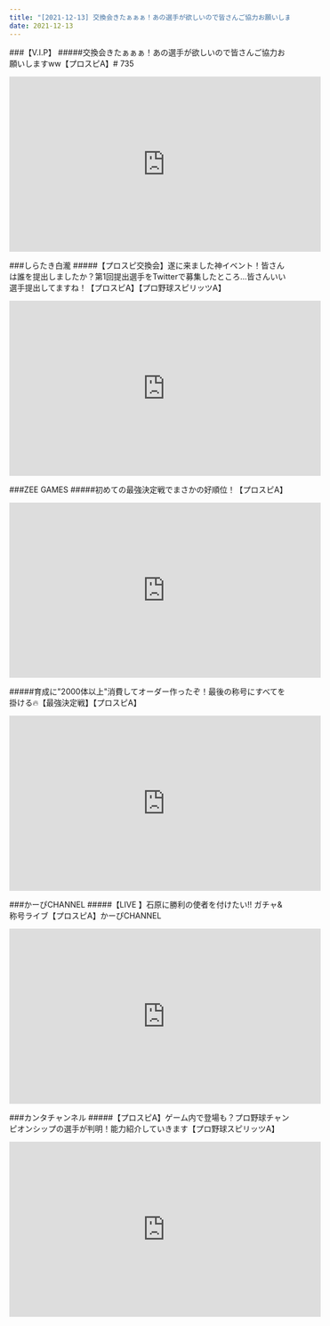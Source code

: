 ```yaml
---
title: "[2021-12-13] 交換会きたぁぁぁ！あの選手が欲しいので皆さんご協力お願いしますww【プロスピA】# 735 他"
date: 2021-12-13
---
```

###【V.I.P】
#####交換会きたぁぁぁ！あの選手が欲しいので皆さんご協力お願いしますww【プロスピA】# 735
<iframe width="560" height="315" src="https://www.youtube.com/embed/0W4cw1XBiqA" frameborder="0" allow="accelerometer; autoplay; clipboard-write; encrypted-media; gyroscope; picture-in-picture" allowfullscreen></iframe>

###しらたき白瀧
#####【プロスピ交換会】遂に来ました神イベント！皆さんは誰を提出しましたか？第1回提出選手をTwitterで募集したところ…皆さんいい選手提出してますね！【プロスピA】【プロ野球スピリッツA】
<iframe width="560" height="315" src="https://www.youtube.com/embed/uIJ5Ht16QrU" frameborder="0" allow="accelerometer; autoplay; clipboard-write; encrypted-media; gyroscope; picture-in-picture" allowfullscreen></iframe>

###ZEE GAMES
#####初めての最強決定戦でまさかの好順位！【プロスピA】
<iframe width="560" height="315" src="https://www.youtube.com/embed/BAvTD5nUjZc" frameborder="0" allow="accelerometer; autoplay; clipboard-write; encrypted-media; gyroscope; picture-in-picture" allowfullscreen></iframe>

#####育成に&quot;2000体以上&quot;消費してオーダー作ったぞ！最後の称号にすべてを掛ける🔥【最強決定戦】【プロスピA】
<iframe width="560" height="315" src="https://www.youtube.com/embed/fgLnJXM4d8g" frameborder="0" allow="accelerometer; autoplay; clipboard-write; encrypted-media; gyroscope; picture-in-picture" allowfullscreen></iframe>

###かーぴCHANNEL
#####【LIVE 】石原に勝利の使者を付けたい!! ガチャ&amp;称号ライブ【プロスピA】かーぴCHANNEL
<iframe width="560" height="315" src="https://www.youtube.com/embed/myjkOmHRtKo" frameborder="0" allow="accelerometer; autoplay; clipboard-write; encrypted-media; gyroscope; picture-in-picture" allowfullscreen></iframe>

###カンタチャンネル
#####【プロスピA】ゲーム内で登場も？プロ野球チャンピオンシップの選手が判明！能力紹介していきます【プロ野球スピリッツA】
<iframe width="560" height="315" src="https://www.youtube.com/embed/nUava1bfRDo" frameborder="0" allow="accelerometer; autoplay; clipboard-write; encrypted-media; gyroscope; picture-in-picture" allowfullscreen></iframe>

